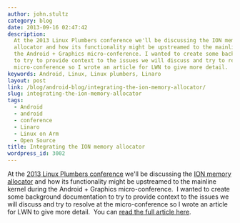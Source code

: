 ```yaml
---
author: john.stultz
category: blog
date: 2013-09-16 02:47:42
description:
  At the 2013 Linux Plumbers conference we'll be discussing the ION memory
  allocator and how its functionality might be upstreamed to the mainline kernel during
  the Android + Graphics micro-conference. I wanted to create some background documentation
  to try to provide context to the issues we will discuss and try to resolve at the
  micro-conference so I wrote an article for LWN to give more detail.
keywords: Android, Linux, Linux plumbers, Linaro
layout: post
link: /blog/android-blog/integrating-the-ion-memory-allocator/
slug: integrating-the-ion-memory-allocator
tags:
  - Android
  - android
  - conference
  - Linaro
  - Linux on Arm
  - Open Source
title: Integrating the ION memory allocator
wordpress_id: 3002
---
```


At the [2013 Linux Plumbers conference](https://www.linuxplumbersconf.org/2013/) we'll be discussing the [ION memory allocator](https://lwn.net/Articles/480055/) and how its functionality might be upstreamed to the mainline kernel during the Android + Graphics micro-conference.  I wanted to create some background documentation to try to provide context to the issues we will discuss and try to resolve at the micro-conference so I wrote an article for LWN to give more detail.  You can [read the full article here](https://lwn.net/Articles/565469/).
